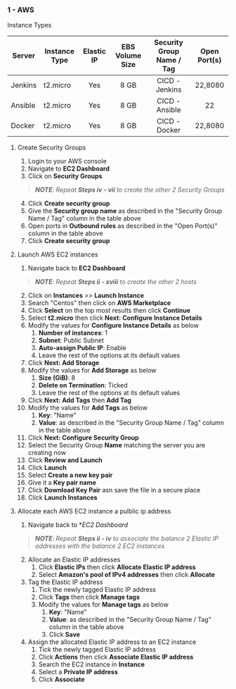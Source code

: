 ### 1 - AWS


Instance Types

| Server  | Instance Type | Elastic IP | EBS Volume Size | Security Group Name / Tag | Open Port(s) |
|---------|---------------|:----------:|:---------------:|:-------------------------:|:------------:|
| Jenkins | t2.micro      |     Yes    |       8 GB      |       CICD - Jenkins      |    22,8080   |
| Ansible | t2.micro      |     Yes    |       8 GB      |       CICD - Ansible      |      22      |
| Docker  | t2.micro      |     Yes    |       8 GB      |       CICD - Docker       |    22,8080   |


1. Create Security Groups
    1. Login to your AWS console
    2. Navigate to **EC2 Dashboard**
    3. Click on **Security Groups** 
    > ***NOTE**: Repeat **Steps iv - vii** to create the other 2 Security Groups*
    4. Click **Create security group**
    5. Give the **Security group name** as described in the "Security Group Name / Tag" column in the table above 
    6. Open ports in **Outbound rules** as described in the "Open Port(s)" column in the table above
    7. Click **Create security group**

3. Launch AWS EC2 instances
    1. Navigate back to **EC2 Dashboard**
    > ***NOTE**: Repeat **Steps ii - xviii** to create the other 2 hosts*
    2. Click on **Instances** >> **Launch Instance**
    3. Search "Centos" then click on **AWS Marketplace**
    4. Click **Select** on the top most results then click **Continue**
    5. Select **t2.micro** then click **Next: Configure Instance Details**
    6. Modify the values for **Configure Instance Details** as below
        1. **Number of instances**: 1
        2. **Subnet**: Public Subnet
        3. **Auto-assign Public IP**: Enable
        4. Leave the rest of the options at its default values
    7. Click **Next: Add Storage**
    8. Modify the values for **Add Storage** as below
        1. **Size (GiB)**: 8
        2. **Delete on Termination**: Ticked
        3. Leave the rest of the options at its default values
    9. Click **Next: Add Tags** then **Add Tag**
    10. Modify the values for **Add Tags** as below
        1. **Key**: "Name" 
        2. **Value**: as described in the "Security Group Name / Tag" column in the table above 
    10. Click **Next: Configure Security Group**
    11. Select the Security Group **Name** matching the server you are creating now
    12. Click **Review and Launch**
    13. Click **Launch**
    14. Select **Create a new key pair**
    15. Give it a **Key pair name**
    16. Click **Download Key Pair** asn save the file in a secure place
    17. Click **Launch Instances**

3. Allocate each AWS EC2 instance a pulblic ip address
    1. Navigate back to **EC2 Dashboard*
    > ***NOTE**: Repeat **Steps ii - iv** to associate the balance 2 Elastic IP addresses with the balance 2 EC2 instances*
    2. Allocate an Elastic IP addresses
        1. Click **Elastic IPs** then click **Allocate Elastic IP address**
        2. Select **Amazon's pool of IPv4 addresses** then click **Allocate**
    3. Tag the Elastic IP address
        1. Tick the newly tagged Elastic IP address
        2. Click **Tags** then click **Manage tags**
        3. Modify the values for **Manage tags** as below
            1. **Key**: "Name" 
            2. **Value**: as described in the "Security Group Name / Tag" column in the table above
            3. Click **Save**
    4. Assign the allocated Elastic IP address to an EC2 instance
        1. Tick the newly tagged Elastic IP address
        2. Click **Actions** then click **Associate Elastic IP address**
        3. Search the EC2 instance in **Instance**
        4. Select a **Private IP address**
        5. Click **Associate**
        
        
    
